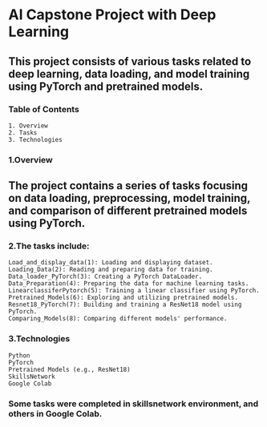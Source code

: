 # AI Capstone Project with Deep Learning

## This project consists of various tasks related to deep learning, data loading, and model training using PyTorch and pretrained models.

### Table of Contents

    1. Overview
    2. Tasks
    3. Technologies

### 1.Overview

## The project contains a series of tasks focusing on data loading, preprocessing, model training, and comparison of different pretrained models using PyTorch.

### 2.The tasks include:

    Load_and_display_data(1): Loading and displaying dataset.
    Loading_Data(2): Reading and preparing data for training.
    Data_loader_PyTorch(3): Creating a PyTorch DataLoader.
    Data_Preparation(4): Preparing the data for machine learning tasks.
    LinearclassiferPytorch(5): Training a linear classifier using PyTorch.
    Pretrained_Models(6): Exploring and utilizing pretrained models.
    Resnet18_PyTorch(7): Building and training a ResNet18 model using PyTorch.
    Comparing_Models(8): Comparing different models' performance.

### 3.Technologies

    Python
    PyTorch
    Pretrained Models (e.g., ResNet18)
    SkillsNetwork
    Google Colab

### Some tasks were completed in skillsnetwork environment, and others in Google Colab.
